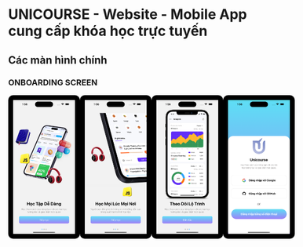 # UNICOURSE - Website - Mobile App cung cấp khóa học trực tuyến

## Các màn hình chính

### ONBOARDING SCREEN

<div style="display: flex; justify-content: space-between;">
  <img width="25%" src="./assets/image_readme/onboar1.png" style="background-color: black; padding: 10px; border-radius: 10px;" />
  <img width="25%" src="./assets/image_readme/onboar2.png" style="background-color: black; padding: 10px; border-radius: 10px;" />
  <img width="25%" src="./assets/image_readme/onboar3.png" style="background-color: black; padding: 10px; border-radius: 10px;" />
  <img width="25%" src="./assets/image_readme/login_screen.png" style="background-color: black; padding: 10px; border-radius: 10px;" />
</div>
